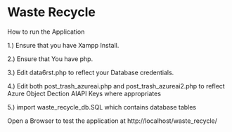 # Waste Recycle


How to run the Application

1.) Ensure that you have Xampp Install.

2.) Ensure that You have php.

3.) Edit data6rst.php to reflect your Database credentials.

4.) Edit both post_trash_azureai.php and post_trash_azureai2.php to reflect Azure Object Dection AIAPI Keys where appropriates

5.) import waste_recycle_db.SQL which contains database tables

Open a Browser to test the application at http://localhost/waste_recycle/


